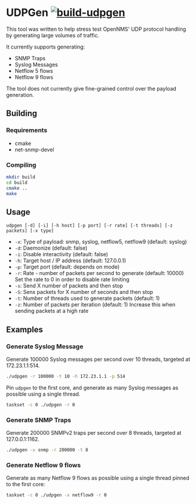 # UDPGen [![build-udpgen](https://github.com/indigo423/udpgen/actions/workflows/build-udpgen.yml/badge.svg)](https://github.com/indigo423/udpgen/actions/workflows/build-udpgen.yml)

This tool was written to help stress test OpenNMS' UDP protocol handling by generating large volumes of traffic.

It currently supports generating:
* SNMP Traps
* Syslog Messages
* Netflow 5 flows
* Netflow 9 flows

The tool does not currently give fine-grained control over the payload generation.

## Building

### Requirements

* cmake
* net-snmp-devel

### Compiling

```sh
mkdir build
cd build
cmake ..
make
```

## Usage

`udpgen [-d] [-i] [-h host] [-p port] [-r rate] [-t threads] [-z packets] [-x type]`
* `-x`: Type of payload: snmp, syslog, netflow5, netflow9 (default: syslog)
* `-d`: Daemonize (default: false)
* `-i`: Disable interactivity (default: false)
* `-h`: Target host / IP address (default: 127.0.0.1)
* `-p`: Target port (default: depends on mode)
* `-r`: Rate - number of packets per second to generate (default: 10000) Set the rate to 0 in order to disable rate limiting
* `-s`: Send X number of packets and then stop
* `-S`: Senx packets for X number of seconds and then stop
* `-t`: Number of threads used to generate packets (default: 1)
* `-z`: Number of packets per iteration (default: 1) Increase this when sending packets at a high rate

## Examples

### Generate Syslog Message

Generate 100000 Syslog messages per second over 10 threads, targeted at 172.23.1.1:514.

```sh
./udpgen -r 100000 -t 10 -h 172.23.1.1 -p 514
```

Pin `udpgen` to the first core, and generate as many Syslog messages as possible using a single thread.
```sh
taskset -c 0 ./udpgen -r 0
```

### Generate SNMP Traps

Generate 200000 SNMPv2 traps per second over 8 threads, targeted at 127.0.0.1:1162.

```sh
./udpgen -x snmp -r 200000 -t 8
```

### Generate Netflow 9 flows

Generate as many Netflow 9 flows as possible using a single thread pinned to the first core:

```sh
taskset -c 0 ./udpgen -x netflow9 -r 0
```
